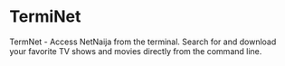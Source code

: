 # TermiNet
TermNet - Access NetNaija from the terminal. Search for and download your favorite TV shows and movies directly from the command line.
